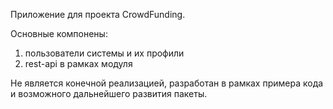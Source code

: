 Приложение для проекта CrowdFunding.

Основные компонены:
1. пользователи системы и их профили
2. rest-api в рамках модуля

Не является конечной реализацией, разработан в рамках примера кода и 
возможного дальнейшего развития пакеты.

